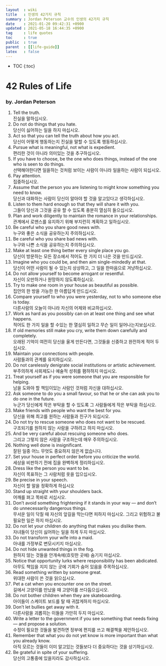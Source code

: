 ```yaml
---
layout  : wiki
title   : 인생의 42가지 규칙
summary : Jordan Peterson 교수의 인생의 42가지 규칙
date    : 2021-01-20 09:42:31 +0900
updated : 2021-05-18 16:44:35 +0900
tag     : life quotes
toc     : true
public  : true
parent  : [[life-guide]]
latex   : false
---
```

* TOC
{:toc}

# 42 Rules of Life
### by. Jordan Peterson
 
1. Tell the truth.<br/>
    진실을 말하십시오.
2. Do not do things that you hate. <br/>
    당신이 싫어하는 일을 하지 마십시오.
3. Act so that you can tell the truth about how you act. <br/>
    당신이 어떻게 행동하는지 진실을 말할 수 있도록 행동하십시오.
4. Pursue what is meaningful, not what is expedient. <br/>
    편리한 것이 아니라 의미있는 것을 추구하십시오.
5. If you have to choose, be the one who does things, instead of the one who is seen to do things. <br/>
    선택해야한다면 일을하는 것처럼 보이는 사람이 아니라 일을하는 사람이 되십시오.
6. Pay attention. <br/>
    집중하십시오.
7. Assume that the person you are listening to might know something you need to know. <br/>
    당신과 대화하는 사람이 당신이 알아야 할 것을 알고있다고 생각하십시오.
8. Listen to them hard enough so that they will share it with you. <br/>
    그들이 당신과 그것을 공유 할 수 있도록 충분히 열심히 들으십시오.
9. Plan and work diligently to maintain the romance in your relationships. <br/>
    관계에서 로맨스를 유지하기 위해 부지런히 계획하고 일하십시오.
10. Be careful who you share good news with. <br/>
    누구와 좋은 소식을 공유하는지 주의하십시오.
11. Be careful who you share bad news with. <br/>
    누구와 나쁜 소식을 공유하는지 주의하십시오.
12. Make at least one thing better every single place you go. <br/>
    당신이 방문하는 모든 장소에서 적어도 한 가지 더 나은 것을 만드십시오.
13. Imagine who you could be, and then aim single-mindedly at that. <br/>
    당신이 어떤 사람이 될 수 있는지 상상하고, 그 일을 한마음으로 겨냥하십시오.
14. Do not allow yourself to become arrogant or resentful. <br/>
    자신이 오만하거나 원망하지 않도록하십시오.
15. Try to make one room in your house as beautiful as possible. <br/>
    집안의 한 방을 가능한 한 아름답게 만드십시오.
16. Compare yourself to who you were yesterday, not to who someone else is today. <br/>
    다른사람의 오늘이 아니라 자신의 어제와 비교하십시오.
17. Work as hard as you possibly can on at least one thing and see what happens. <br/>
    적어도 한 가지 일을 할 수있는 한 열심히 일하고 무슨 일이 일어나는지보십시오.
18. If old memories still make you cry, write them down carefully and completely. <br/>
    오래된 기억이 여전히 당신을 울게 만든다면, 그것들을 신중하고 완전하게 적어 두십시오.
19. Maintain your connections with people. <br/>
    사람들과의 관계를 유지하십시오.
20. Do not carelessly denigrate social institutions or artistic achievement. <br/>
    부주의하게 사회제도나 예술적 성취를 폄하하지 마십시오.
21. Treat yourself as if you were someone that you are responsible for helping. <br/>
    남을 도와야 할 책임이있는 사람인 것처럼 자신을 대하십시오.
22. Ask someone to do you a small favour, so that he or she can ask you to do one in the future. <br/>
    누군가 당신에게 작은 부탁을 할 수 있도록 그 사람들에게 작은 부탁을 하십시오.
23. Make friends with people who want the best for you. <br/>
    당신을 위해 최고를 원하는 사람들과 친구가 되십시오.
24. Do not try to rescue someone who does not want to be rescued.<br/>
    구조되기를 원하지 않는 사람을 구하려고 하지 마십시오.
25. And be very careful about rescuing someone who does. <br/>
    그리고 그렇지 않은 사람을 구조하는데 매우 주의하십시오.
26. Nothing well done is insignificant. <br/>
    잘된 일중 어느 무엇도 중요하지 않은게 없습니다.
27. Set your house in perfect order before you criticize the world. <br/>
    세상을 비판하기 전에 집을 완벽하게 정리하십시오.
28. Dress like the person you want to be. <br/>
    자신이 목표하는 그 사람처럼 옷을 입으십시오.
29. Be precise in your speech. <br/>
    자신이 할 말을 정확하게 하십시오
30. Stand up straight with your shoulders back. <br/>
    어깨를 펴고 똑바로 서십시오.
31. Don’t avoid something frightening if it stands in your way — and don’t do unnecessarily dangerous things. <br/>
    무서운 일이 닥칠 때 자신의 앞길을 막는다면 피하지 마십시오. 그리고 위험하고 불필요한 일은 하지 마십시오.
32. Do not let your children do anything that makes you dislike them. <br/>
    자녀들이 당신이 싫어하는 일을 하게 두지 마십시오.
33. Do not transform your wife into a maid. <br/>
    아내를 가정부로 변모시키지 마십시오.
34. Do not hide unwanted things in the fog. <br/>
    원하지 않는 것들을 안개속에(흐릿한 곳에) 숨기지 마십시오.
35. Notice that opportunity lurks where responsibility has been abdicated. <br/>
    아무도 책임을 지지 않는 곳에 기회가 숨어 있음을 주목하십시오.
36. Read something written by someone great. <br/>
    위대한 사람이 쓴 것을 읽으십시오.
37. Pet a cat when you encounter one on the street. <br/>
    길에서 고양이를 만났을 때 고양이를 쓰다듬으십시오.
38. Do not bother children when they are skateboarding. <br/>
    아이들이 스케이트 보드를 탈 때 귀찮게하지 마십시오.
39. Don’t let bullies get away with it. <br/>
    다른사람을 괴롭히는 이들을 가만히 두지 마십시오.
40. Write a letter to the government if you see something that needs fixing — and propose a solution. <br/>
    수정이 필요한 것들을 발견하면 정부에 편지를 쓰고 해결책을 제안하십시오.
41. Remember that what you do not yet know is more important than what you already know. <br/>
    아직 모르는 것들이 이미 알고있는 것들보다 더 중요하다는 것을 상기하십시오.
42. Be grateful in spite of your suffering. <br/>
    당신의 고통중에 있을지라도 감사하십시오.

